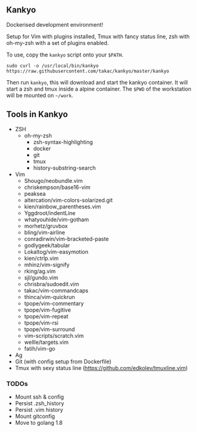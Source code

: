 Kankyo
------

Dockerised development environment!

Setup for Vim with plugins installed, Tmux with fancy status line, zsh with
oh-my-zsh with a set of plugins enabled.

To use, copy the `kankyo` script onto your `$PATH`.

```
sudo curl -o /usr/local/bin/kankyo https://raw.githubusercontent.com/takac/kankyo/master/kankyo
```

Then run `kankyo`, this will download and start the kankyo container. It will
start a zsh and tmux inside a alpine container. The `$PWD` of the workstation
will be mounted on `~/work`.

## Tools in Kankyo
- ZSH
    - oh-my-zsh
        - zsh-syntax-highlighting
        - docker
        - git
        - tmux
        - history-substring-search
- Vim
    - Shougo/neobundle.vim
    - chriskempson/base16-vim
    - peaksea
    - altercation/vim-colors-solarized.git
    - kien/rainbow_parentheses.vim
    - Yggdroot/indentLine
    - whatyouhide/vim-gotham
    - morhetz/gruvbox
    - bling/vim-airline
    - conradirwin/vim-bracketed-paste
    - godlygeek/tabular
    - Lokaltog/vim-easymotion
    - kien/ctrlp.vim
    - mhinz/vim-signify
    - rking/ag.vim
    - sjl/gundo.vim
    - chrisbra/sudoedit.vim
    - takac/vim-commandcaps
    - thinca/vim-quickrun
    - tpope/vim-commentary
    - tpope/vim-fugitive
    - tpope/vim-repeat
    - tpope/vim-rsi
    - tpope/vim-surround
    - vim-scripts/scratch.vim
    - wellle/targets.vim
    - fatih/vim-go
- Ag
- Git (with config setup from Dockerfile)
- Tmux with sexy status line (https://github.com/edkolev/tmuxline.vim)

### TODOs
- Mount ssh & config
- Persist .zsh_history
- Persist .vim history
- Mount gitconfig
- Move to golang 1.8
